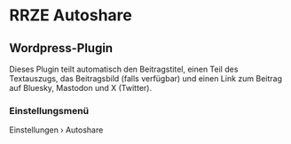 # RRZE Autoshare

## Wordpress-Plugin

Dieses Plugin teilt automatisch den Beitragstitel, einen Teil des Textauszugs, das Beitragsbild (falls verfügbar) und einen Link zum Beitrag auf Bluesky, Mastodon und X (Twitter).

### Einstellungsmenü

Einstellungen › Autoshare
